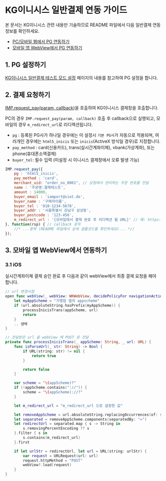 # KG이니시스 일반결제 연동 가이드

본 문서는 KG이니시스 관련 내용만 기술하므로 README 파일에서 다음 일반결제 연동 정보를 확인하세요.

- [PC/모바일 웹에서 PG 연동하기](../README.md#pc-mobile)
- [모바일 앱 WebView에서 PG 연동하기](../README.md#webview)

## 1. PG 설정하기

<a href="https://guide.iamport.kr/8f617f32-564d-464e-9850-bf7648c609b0" target="_blank">KG이니시스 일반결제 테스트 모드 설정</a> 페이지의 내용를 참고하여 PG 설정을 합니다.

## 2. 결제 요청하기

[IMP.request_pay(param, callback)](https://docs.iamport.kr/sdk/javascript-sdk#request_pay)을 호출하여 KG이니시스 결제창을 호출합니다.

PC의 경우 `IMP.request_pay(param, callback)` 호출 후 callback으로 실행되고, 모바일의 경우 `m_redirect_url`로 리디렉션됩니다.

- `pg` : 등록된 PG사가 하나일 경우에는 미 설정시 `기본 PG사`가 자동으로 적용되며, 여러개인 경우에는 `html5_inicis` 또는 `inicis`(ActiveX 방식일 경우)로 지정합니다.
- `pay_method` : card(신용카드), trans(실시간계좌이체), vbank(가상계좌), 또는 phone(휴대폰소액결제)
- `buyer_tel`: 필수 입력 (미설정 시 이니시스 결제창에서 오류 발생 가능)

```javascript
IMP.request_pay({
    pg : 'html5_inicis',
    pay_method : 'card',
    merchant_uid: "order_no_0001", // 상점에서 관리하는 주문 번호를 전달
    name : '주문명:결제테스트',
    amount : 14000,
    buyer_email : 'iamport@siot.do',
    buyer_name : '구매자이름',
    buyer_tel : '010-1234-5678',
    buyer_addr : '서울특별시 강남구 삼성동',
    buyer_postcode : '123-456',
    m_redirect_url : '{모바일에서 결제 완료 후 리디렉션 될 URL}' // 예: https://www.my-service.com/payments/complete/mobile
}, function(rsp) { // callback 로직
	//* ...중략 (README 파일에서 상세 샘플코드를 확인하세요)... *//
});
```

## 3. 모바일 앱 WebView에서 연동하기

### 3.1 iOS

실시간계좌이체 결제 승인 완료 후 다음과 같이 webView에서 최종 결제 요청을 해야 합니다.

```swift
// url 변경시점
open func webView(_ webView: WKWebView, decidePolicyFor navigationAction: WKNavigationAction, decisionHandler: @escaping (WKNavigationActionPolicy) -> Void) {
    let myAppScheme = "가맹점 앱의 appscheme"
    if (url.absoluteString.hasPrefix(myAppScheme)) {
        processInicisTrans(appScheme, url)
        return
    }
    .. 생략
}

// 전달받은 url 을 webView 에 POST 로 전달
private func processInicisTrans(_ appScheme: String, _ url: URL) {
    func isParseUrl(_ str: String) -> Bool {
        if URL(string: str) != nil {
            return true
        }

        return false
    }

    var scheme = "\(appScheme)?"
    if (!appScheme.contains("://")) {
        scheme = "\(appScheme)://?"
    }

    let m_redirect_url = "m_redirect_url 으로 설정한 값"

    let removeAppScheme = url.absoluteString.replacingOccurrences(of: scheme, with: "")
    let separated = removeAppScheme.components(separatedBy: "=")
    let redirectUrl = separated.map { s -> String in
        s.removingPercentEncoding ?? s
    }.filter { s in
        s.contains(m_redirect_url)
    }.first

    if let urlStr = redirectUrl, let url = URL(string: urlStr) {
        var request = URLRequest(url: url)
        request.httpMethod = "POST"
        webView?.load(request)
    }
}
```

